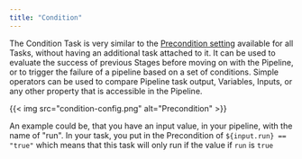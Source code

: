 ```yaml
---
title: "Condition"
---
```


The Condition Task is very similar to the [Precondition setting](/Pipelines/Tasks/#precondition-and-continue-on-failure) available for all Tasks, without having an additional task attached to it. It can be used to evaluate the success of previous Stages before moving on with the Pipeline, or to trigger the failure of a pipeline based on a set of conditions. Simple operators can be used to compare Pipeline task output, Variables, Inputs, or any other property that is accessible in the Pipeline.

{{< img src="condition-config.png" alt="Precondition" >}}

An example could be, that you have an input value, in your pipeline, with the name of "run". In your task, you put in the Precondition of `${input.run} == "true"` which means that this task will only run if the value if `run` is `true`